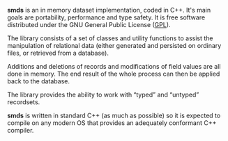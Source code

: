 **smds** is an in memory dataset implementation, coded in C++. It's main goals are portability, performance and type safety. It is free software distributed under the GNU General Public License ([GPL](http://www.gnu.org/licenses/gpl.html)).

The library consists of a set of classes and utility functions to assist the manipulation of relational data (either generated and persisted on ordinary files, or retrieved from a database).

Additions and deletions of records and modifications of field values are all done in memory. The end result of the whole process can then be applied back to the database.

The library provides the ability to work with “typed” and “untyped” recordsets.

**smds** is written in standard C++ (as much as possible) so it is expected to compile on any modern OS that provides an adequately conformant C++ compiler.
